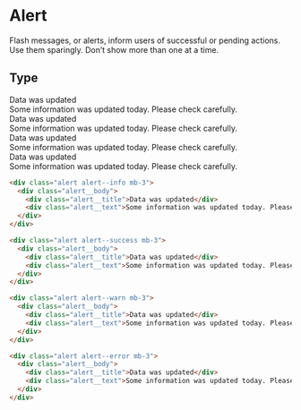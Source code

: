 # Alert <Badge text="review" type="warn"/>
Flash messages, or alerts, inform users of successful or pending actions. Use them sparingly. Don’t show more than one at a time.

## Type

<div class="p-3 border rounded-2 my-3">
  <div class="alert alert--info mb-3">
    <div class="alert__body">
      <div class="alert__title">Data was updated</div>
      <div class="alert__text">Some information was updated today. Please check carefully.</div>
    </div>
  </div>
  
  <div class="alert alert--success mb-3">
    <div class="alert__body">
      <div class="alert__title">Data was updated</div>
      <div class="alert__text">Some information was updated today. Please check carefully.</div>
    </div>
  </div>
  
  <div class="alert alert--warn mb-3">
    <div class="alert__body">
      <div class="alert__title">Data was updated</div>
      <div class="alert__text">Some information was updated today. Please check carefully.</div>
    </div>
  </div>
  
  <div class="alert alert--error mb-3">
    <div class="alert__body">
      <div class="alert__title">Data was updated</div>
      <div class="alert__text">Some information was updated today. Please check carefully.</div>
    </div>
  </div>
</div>

```html
<div class="alert alert--info mb-3">
  <div class="alert__body">
    <div class="alert__title">Data was updated</div>
    <div class="alert__text">Some information was updated today. Please check carefully.</div>
  </div>
</div>

<div class="alert alert--success mb-3">
  <div class="alert__body">
    <div class="alert__title">Data was updated</div>
    <div class="alert__text">Some information was updated today. Please check carefully.</div>
  </div>
</div>

<div class="alert alert--warn mb-3">
  <div class="alert__body">
    <div class="alert__title">Data was updated</div>
    <div class="alert__text">Some information was updated today. Please check carefully.</div>
  </div>
</div>

<div class="alert alert--error mb-3">
  <div class="alert__body">
    <div class="alert__title">Data was updated</div>
    <div class="alert__text">Some information was updated today. Please check carefully.</div>
  </div>
</div>
```
